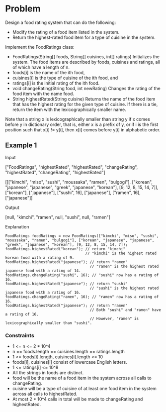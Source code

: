 # Problem

Design a food rating system that can do the following:

- Modify the rating of a food item listed in the system.
- Return the highest-rated food item for a type of cuisine in the system.

Implement the FoodRatings class:

- FoodRatings(String[] foods, String[] cuisines, int[] ratings) Initializes the system. The food items are described by foods, cuisines and ratings, all of which have a length of n.
- foods[i] is the name of the ith food,
- cuisines[i] is the type of cuisine of the ith food, and
- ratings[i] is the initial rating of the ith food.
- void changeRating(String food, int newRating) Changes the rating of the food item with the name food.
- String highestRated(String cuisine) Returns the name of the food item that has the highest rating for the given type of cuisine. If there is a tie, return the item with the lexicographically smaller name.

Note that a string x is lexicographically smaller than string y if x comes before y in dictionary order, that is, either x is a prefix of y, or if i is the first position such that x[i] != y[i], then x[i] comes before y[i] in alphabetic order.

## Example 1

Input

["FoodRatings", "highestRated", "highestRated", "changeRating", "highestRated", "changeRating", "highestRated"]

[[["kimchi", "miso", "sushi", "moussaka", "ramen", "bulgogi"], ["korean", "japanese", "japanese", "greek", "japanese", "korean"], [9, 12, 8, 15, 14, 7]], ["korean"], ["japanese"], ["sushi", 16], ["japanese"], ["ramen", 16], ["japanese"]]

Output

[null, "kimchi", "ramen", null, "sushi", null, "ramen"]

Explanation

    FoodRatings foodRatings = new FoodRatings(["kimchi", "miso", "sushi", "moussaka", "ramen", "bulgogi"], ["korean", "japanese", "japanese", "greek", "japanese", "korean"], [9, 12, 8, 15, 14, 7]);
    foodRatings.highestRated("korean"); // return "kimchi"
                                        // "kimchi" is the highest rated korean food with a rating of 9.
    foodRatings.highestRated("japanese"); // return "ramen"
                                          // "ramen" is the highest rated japanese food with a rating of 14.
    foodRatings.changeRating("sushi", 16); // "sushi" now has a rating of 16.
    foodRatings.highestRated("japanese"); // return "sushi"
                                          // "sushi" is the highest rated japanese food with a rating of 16.
    foodRatings.changeRating("ramen", 16); // "ramen" now has a rating of 16.
    foodRatings.highestRated("japanese"); // return "ramen"
                                          // Both "sushi" and "ramen" have a rating of 16.
                                          // However, "ramen" is lexicographically smaller than "sushi".
 
### Constraints

- 1 <= n <= 2 * 10^4
- n == foods.length == cuisines.length == ratings.length
- 1 <= foods[i].length, cuisines[i].length <= 10
- foods[i], cuisines[i] consist of lowercase English letters.
- 1 <= ratings[i] <= 10^8
- All the strings in foods are distinct.
- food will be the name of a food item in the system across all calls to changeRating.
- cuisine will be a type of cuisine of at least one food item in the system across all calls to highestRated.
- At most 2 * 10^4 calls in total will be made to changeRating and highestRated.
